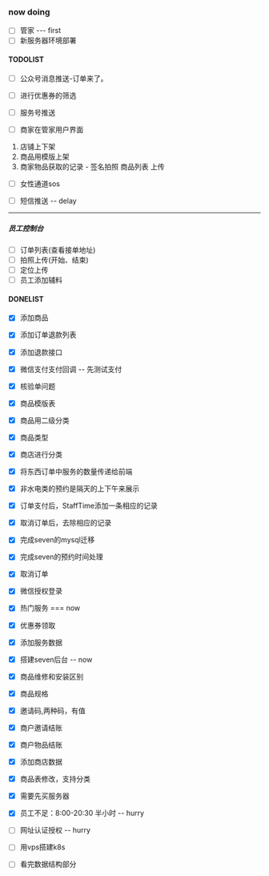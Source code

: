 ### now doing
- [ ] 管家 --- first
- [ ] 新服务器环境部署

#### TODOLIST 

- [ ] 公众号消息推送-订单来了。
- [ ] 进行优惠券的筛选
- [ ] 服务号推送

- [ ] 商家在管家用户界面
1. 店铺上下架
2. 商品用模版上架
3. 商家物品获取的记录 - 签名拍照 商品列表 上传

- [ ] 女性通道sos

- [ ] 短信推送 -- delay

-----
##### 员工控制台
- [ ] 订单列表(查看接单地址)
- [ ] 拍照上传(开始、结束)
- [ ] 定位上传
- [ ] 员工添加辅料

#### DONELIST

- [x] 添加商品
- [x] 添加订单退款列表
- [x] 添加退款接口
- [x] 微信支付支付回调 -- 先测试支付
- [x] 核验单问题
- [x] 商品模版表
- [x] 商品用二级分类
- [x] 商品类型
- [x] 商店进行分类
- [x] 将东西订单中服务的数量传递给前端
- [x] 非水电类的预约是隔天的上下午来展示
- [x] 订单支付后，StaffTime添加一条相应的记录
- [x] 取消订单后，去除相应的记录
- [x] 完成seven的mysql迁移
- [x] 完成seven的预约时间处理
- [x] 取消订单
- [x] 微信授权登录
- [x] 热门服务  === now
- [x] 优惠券领取
- [x] 添加服务数据
- [x] 搭建seven后台 -- now
- [x] 商品维修和安装区别
- [x] 商品规格
- [x] 邀请码,两种码，有值
- [x] 商户邀请结账
- [x] 商户物品结账
- [x] 添加商店数据
- [x] 商品表修改，支持分类
- [x] 需要先买服务器
- [x] 员工不足：8:00-20:30  半小时 -- hurry

- [ ] 网址认证授权 -- hurry

- [ ] 用vps搭建k8s
- [ ] 看完数据结构部分

